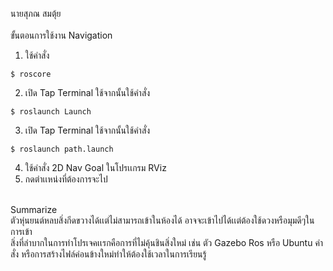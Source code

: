 
นายสุภณ สมตุ้ย <br/><br/>
ขั้นตอนการใช้งาน Navigation
1. ใช้คำสั่ง 
 ```
 $ roscore 
 ```
2. เปิด Tap Terminal ใช้จากนั้นใช้คำสั่ง 
 ```
 $ roslaunch Launch
 ```
3. เปิด Tap Terminal ใช้จากนั้นใช้คำสั่ง 
 ```
 $ roslaunch path.launch
 ```
 4. ใช้คำสั่ง 2D Nav Goal ในโปรเเกรม RViz
 5. กดตำเเหน่งที่ต้องการจะไป <br/><br/>
 
Summarize<br/>
  ตัวหุ่นยนต์หลบสิ่งกีดขวางได้เเต่ไม่สามารถเข้าในห้องได้ อาจจะเข้าไปได้เเต่ต้องใช้ดวงหรือมุมดีๆในการเข้า<br/>
  สิ่งที่ลำบากในการทำโปรเจคเเรกคือการที่ไม่คุ้นชินสิ่งใหม่ เช่น ตัว Gazebo Ros หรือ Ubuntu คำสั่ง หรือการสร้างไฟล์ค่อนข้างใหม่ทำให้ต้องใช้เวลาในการเรียนรู้ 
